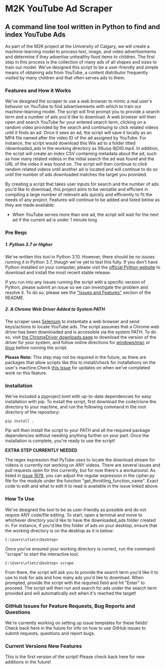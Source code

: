 # M2K YouTube Ad Scraper

## A command line tool written in Python to find and index YouTube Ads

As part of the M2K project at the University of Calgary, we will create a machine-learning model to process text, image, and video advertisements and determine if they advertise unhealthy food items to children. The first step in this process is the collection of many ads of all shapes and sizes to train our model. We've designed this script to be a user-friendly and simple means of obtaining ads from YouTube, a content distributor frequently visited by many children and that often serves ads to them.

### Features and How it Works

We've designed the scraper to use a web browser to mimic a real user's behavior on YouTube to find advertisements with which to train our machine-learning model. The script will first prompt you to provide a search term and a number of ads you'd like to download. A web browser will then open and search YouTube for your entered search term, clicking on a random video provided by the search and continuing to click related videos until it finds an ad. Once it sees an ad, the script will save it locally as an MP4 file named after the video ID of the ad assigned by YouTube. For instance, the script would download this Wix ad to a folder titled /downloaded_ads in the working directory as S6uoq-8jOl0.mp4. In addition, the script will create an index CSV containing metadata about the ad, such as how many related videos in the initial search the ad was found and the URL of the video it was found on. The script will then continue to click random related videos until another ad is located and will continue to do so until the number of ads downloaded matches the target you provided.

By creating a script that takes user inputs for search and the number of ads you'd like to download, this project aims to be versatile and efficient in compiling a large number of relevant ads quickly and efficiently to fit the needs of any project. Features will continue to be added and listed below as they are made available:

- When YouTube serves more than one ad, the script will wait for the next ad if the current ad is under 1 minute long

### Pre Reqs

##### 1. Python 3.7 or Higher

We've written this tool in Python 3.10. However, there should be no issues running it in Python 3.7, though we've yet to test this fully. If you don't have Python installed on your computer, please visit the [official Python website](https://www.python.org/downloads/) to download and install the most recent stable release.

If you run into any issues running the script with a specific version of Python, please submit an issue so we can investigate the problem and resolve it. To do so, please see the ["Issues and Features"](#issues/feature-contributions) section of the README.

##### 2. A Chrome Web Driver Added to System PATH

The scraper uses [Selenium](https://pypi.org/project/selenium/) to instantiate a web browser and send keys/actions to locate YouTube ads. The script assumes that a Chrome web driver has been downloaded and is accessible via the system PATH. To do so, visit [the ChromeDriver downloads page](https://chromedriver.chromium.org/downloads) to download the version of the driver for your system, and follow online directions for [windows/mac](https://zwbetz.com/download-chromedriver-binary-and-add-to-your-path-for-automated-functional-testing/) or [linux](https://www.browserstack.com/guide/run-selenium-tests-using-selenium-chromedriver#:~:text=Go%20to%20the%20terminal%20and,Type%20Y%20to%20save) before running the script.

**Please Note:** This step may not be required in the future, as there are packages that allow scripts like this to install/check for installations on the user's machine.Check [this issue](https://github.com/Appologetic/YouTube_Scraper/issues/7) for updates on when we've completed work on this feature.

### Installation

We've included a pyproject.toml with up-to-date dependencies for easy installation with pip. To install the script, first download the code/clone the directory to your machine, and run the following command in the root directory of the repository:

```
pip install .
```

Pip will then install the script to your PATH and all the required package dependencies without needing anything further on your part. Once the installation is complete, you're ready to use the script!

**EXTRA STEP CURRENTLY NEEDED**

The regex expression that PyTube uses to locate the download stream for videos is currently not working on ANY videos. There are several issues and pull requests open for this currently, but for now there's a workaround. As listed in [issue 1678](https://github.com/pytube/pytube/issues/1678), you can adjust the regular expression in the cipher.py file for the module under the function "get_throttling_function_name". Exact code to edit and what to edit it to read is available in the issue linked above.

### How To Use

We've designed the tool to be as user-friendly as possible and do not require ANY code/file editing. To start, open a terminal and move to whichever directory you'd like to have the downloaded_ads folder created in. For instance, if you'd like this folder of ads on your desktop, ensure that the working directory is on the desktop as it is below:

```
C:\Users\sfietz\Desktop>
```

Once you've ensured your working directory is correct, run the command "scrape" to start the interactive tool.

```
C:\Users\sfietz\Desktop> scrape
```

From there, the script will ask you to provide the search term you'd like it to use to look for ads and how many ads you'd like to download. When prompted, provide the script with the required field and hit "Enter" to proceed. The script will then run and search for ads under the search term provided and will automatically exit when it's reached the target!

### GitHub Issues for Feature Requests, Bug Reports and Questions

We're currently working on setting up issue templates for these fields! Check back here in the future for info on how to use GitHub issues to submit requests, questions and report bugs.

### Current Versions New Features

This is the first version of the script! Please check back here for new additions in the future!
